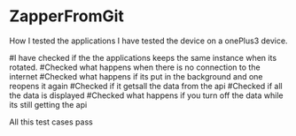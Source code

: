 # ZapperFromGit

How I tested the applications
I have tested the device on a onePlus3 device.

#I  have checked if the the applications keeps the same instance when its rotated.
#Checked what happens when there is no connection to the internet
#Checked what happens if its put in the background and one reopens it again
#Checked if it getsall the data from the api
#Checked if all the data is displayed
#Checked what happens if you turn off the data while its still getting the api

All this test cases pass
